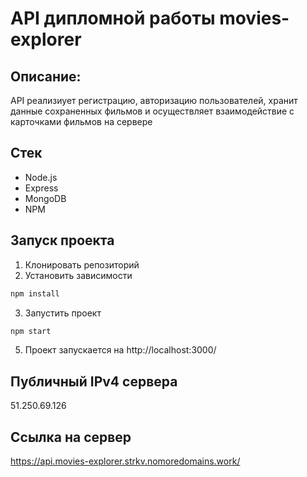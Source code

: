 # API дипломной работы movies-explorer

## Описание:
API реализиует регистрацию, авторизацию пользователей, хранит данные сохраненных фильмов и осуществляет взаимодействие с карточками фильмов на сервере

## Стек
* Node.js
* Express
* MongoDB
* NPM

## Запуск проекта 
1. Клонировать репозиторий
2. Установить зависимости 
```sh
npm install
```
3. Запустить проект
```sh
npm start
```
5. Проект запускается на http://localhost:3000/

## Публичный IPv4 сервера

51.250.69.126

## Ссылка на сервер

https://api.movies-explorer.strkv.nomoredomains.work/
